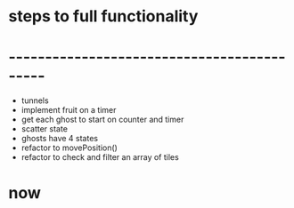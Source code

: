# steps to full functionality
# -------------------------------------------

- tunnels
- implement fruit on a timer
- get each ghost to start on counter and timer
- scatter state
- ghosts have 4 states
- refactor to movePosition()
- refactor to check and filter an array of tiles

# now


